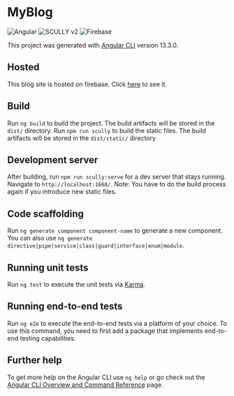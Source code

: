 # MyBlog

![Angular](https://img.shields.io/badge/Angular-DD0031?style=for-the-badge&logo=angular&logoColor=white)
![SCULLY v2](https://img.shields.io/badge/-SCULLY%20v2-%231D854A?style=for-the-badge)
![Firebase](https://img.shields.io/badge/firebase-%23039BE5.svg?style=for-the-badge&logo=firebase)

This project was generated with [Angular CLI](https://github.com/angular/angular-cli) version 13.3.0.

## Hosted

This blog site is hosted on firebase. Click [here](https://musings-nwamugo.web.app/) to see it.


## Build

Run `ng build` to build the project. The build artifacts will be stored in the `dist/` directory.
Run `npm run scully` to build the static files. The build artifacts will be stored in the `dist/static/` directory
## Development server

After building, run `npm run scully:serve` for a dev server that stays running. Navigate to `http://localhost:1668/`. Note: You have to do the build process again if you introduce new static files.

## Code scaffolding

Run `ng generate component component-name` to generate a new component. You can also use `ng generate directive|pipe|service|class|guard|interface|enum|module`.

## Running unit tests

Run `ng test` to execute the unit tests via [Karma](https://karma-runner.github.io).

## Running end-to-end tests

Run `ng e2e` to execute the end-to-end tests via a platform of your choice. To use this command, you need to first add a package that implements end-to-end testing capabilities.

## Further help

To get more help on the Angular CLI use `ng help` or go check out the [Angular CLI Overview and Command Reference](https://angular.io/cli) page.
